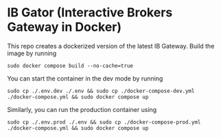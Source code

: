 # IB Gator (Interactive Brokers Gateway in Docker)

This repo creates a dockerized version of the latest IB Gateway. Build the image by running

```
sudo docker compose build --no-cache=true
```

You can start the container in the dev mode by running

```
sudo cp ./.env.dev ./.env && sudo cp ./docker-compose-dev.yml ./docker-compose.yml && sudo docker compose up

```

Similarly, you can run the production container using

```
sudo cp ./.env.prod ./.env && sudo cp ./docker-compose-prod.yml ./docker-compose.yml && sudo docker compose up

```
